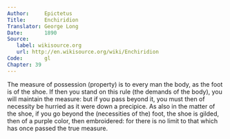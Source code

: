```yaml
---
Author:     Epictetus  
Title:      Enchiridion  
Translator: George Long  
Date:       1890  
Source:
   label: wikisource.org
   url: http://en.wikisource.org/wiki/Enchiridion
Code:       gl  
Chapter: 39
---
```


The measure of possession (property) is to every man the body, as the foot is
of the shoe. If then you stand on this rule (the demands of the body), you will
maintain the measure: but if you pass beyond it, you must then of necessity be
hurried as it were down a precipice. As also in the matter of the shoe, if you
go beyond the (necessities of the) foot, the shoe is gilded, then of a purple
color, then embroidered: for there is no limit to that which has once passed
the true measure.


